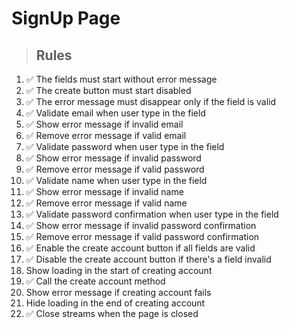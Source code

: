 # SignUp Page

> ## Rules
1. ✅ The fields must start without error message
2. ✅ The create button must start disabled
3. ✅ The error message must disappear only if the field is valid
4. ✅ Validate email when user type in the field
5. ✅ Show error message if invalid email
6. ✅ Remove error message if valid email
7. ✅ Validate password when user type in the field
8. ✅ Show error message if invalid password
9. ✅ Remove error message if valid password
10. ✅ Validate name when user type in the field
11. ✅ Show error message if invalid name
12. ✅ Remove error message if valid name
13. ✅ Validate password confirmation when user type in the field
14. ✅ Show error message if invalid password confirmation
15. ✅ Remove error message if valid password confirmation
16. ✅ Enable the create account button if all fields are valid
17. ✅ Disable the create account button if there's a field invalid
18. Show loading in the start of creating account
19. ✅ Call the create account method
20. Show error message if creating account fails
21. Hide loading in the end of creating account
22. ✅ Close streams when the page is closed